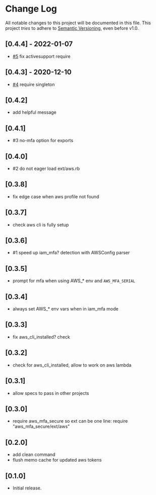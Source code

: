 # Change Log

All notable changes to this project will be documented in this file.
This project *tries* to adhere to [Semantic Versioning](http://semver.org/), even before v1.0.

## [0.4.4] - 2022-01-07
- [#5](https://github.com/tongueroo/aws-mfa-secure/pull/5) fix activesupport require

## [0.4.3] - 2020-12-10
- [#4](https://github.com/tongueroo/aws-mfa-secure/pull/4) require singleton

## [0.4.2]
- add helpful message

## [0.4.1]
- #3 no-mfa option for exports

## [0.4.0]
- #2 do not eager load ext/aws.rb

## [0.3.8]
- fix edge case when aws profile not found

## [0.3.7]
- check aws cli is fully setup

## [0.3.6]
- #1 speed up iam_mfa? detection with AWSConfig parser

## [0.3.5]
- prompt for mfa when using AWS_* env and `AWS_MFA_SERIAL`

## [0.3.4]
- always set AWS_* env vars when in iam_mfa mode

## [0.3.3]
- fix aws_cli_installed? check

## [0.3.2]
- check for aws_cli_installed, allow to work on aws lambda

## [0.3.1]
- allow specs to pass in other projects

## [0.3.0]
- require aws_mfa_secure so ext can be one line: require "aws_mfa_secure/ext/aws"

## [0.2.0]
- add clean command
- flush memo cache for updated aws tokens

## [0.1.0]
- Initial release.
